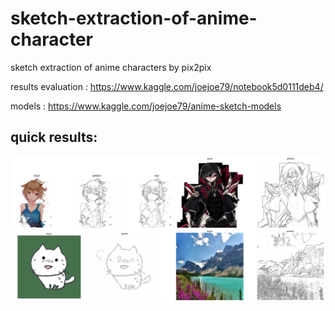# sketch-extraction-of-anime-character
sketch extraction of anime characters by pix2pix

results evaluation : https://www.kaggle.com/joejoe79/notebook5d0111deb4/

models : https://www.kaggle.com/joejoe79/anime-sketch-models

quick results:
--------------------------------------------------

![image](https://github.com/joejoe2/sketch-extraction-of-anime-character/blob/master/quick_results.png)
